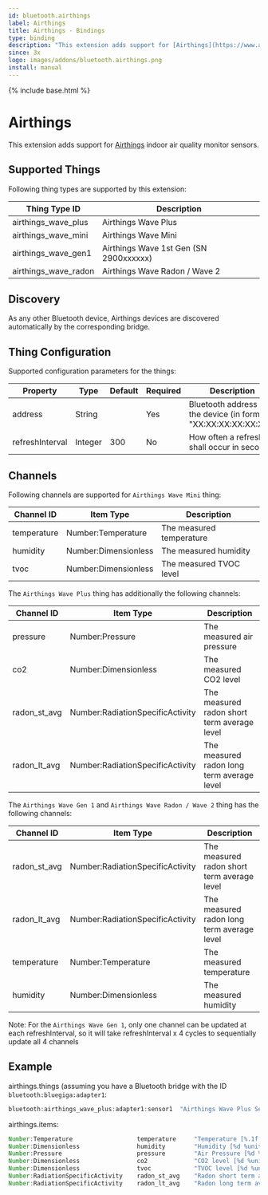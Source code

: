 ```yaml
---
id: bluetooth.airthings
label: Airthings
title: Airthings - Bindings
type: binding
description: "This extension adds support for [Airthings](https://www.airthings.com) indoor air quality monitor sensors."
since: 3x
logo: images/addons/bluetooth.airthings.png
install: manual
---
```


<!-- Attention authors: Do not edit directly. Please add your changes to the appropriate source repository -->

{% include base.html %}

<AddonLogo />

# Airthings

This extension adds support for [Airthings](https://www.airthings.com) indoor air quality monitor sensors.

## Supported Things

Following thing types are supported by this extension:

| Thing Type ID        | Description                            |
|----------------------|----------------------------------------|
| airthings_wave_plus  | Airthings Wave Plus                    |
| airthings_wave_mini  | Airthings Wave Mini                    |
| airthings_wave_gen1  | Airthings Wave 1st Gen (SN 2900xxxxxx) |
| airthings_wave_radon | Airthings Wave Radon / Wave 2          |

## Discovery

As any other Bluetooth device, Airthings devices are discovered automatically by the corresponding bridge.

## Thing Configuration

Supported configuration parameters for the things:

| Property                        | Type    | Default | Required | Description                                                     |
|---------------------------------|---------|---------|----------|-----------------------------------------------------------------|
| address                         | String  |         | Yes      | Bluetooth address of the device (in format "XX:XX:XX:XX:XX:XX") |
| refreshInterval                 | Integer | 300     | No       | How often a refresh shall occur in seconds                      |

## Channels

Following channels are supported for `Airthings Wave Mini` thing:

| Channel ID         | Item Type                | Description                                 |
| ------------------ | ------------------------ | ------------------------------------------- |
| temperature        | Number:Temperature       | The measured temperature                    |
| humidity           | Number:Dimensionless     | The measured humidity                       |
| tvoc               | Number:Dimensionless     | The measured TVOC level                     |

The `Airthings Wave Plus` thing has additionally the following channels:

| Channel ID         | Item Type                        | Description                                 |
| ------------------ | -------------------------------- | ------------------------------------------- |
| pressure           | Number:Pressure                  | The measured air pressure                   |
| co2                | Number:Dimensionless             | The measured CO2 level                      |
| radon_st_avg       | Number:RadiationSpecificActivity | The measured radon short term average level |
| radon_lt_avg       | Number:RadiationSpecificActivity | The measured radon long term average level  |

The `Airthings Wave Gen 1` and `Airthings Wave Radon / Wave 2` thing has the following channels:

| Channel ID         | Item Type                        | Description                                 |
| ------------------ | -------------------------------- | ------------------------------------------- |
| radon_st_avg       | Number:RadiationSpecificActivity | The measured radon short term average level |
| radon_lt_avg       | Number:RadiationSpecificActivity | The measured radon long term average level  |
| temperature        | Number:Temperature               | The measured temperature                    |
| humidity           | Number:Dimensionless             | The measured humidity                       |

Note: For the `Airthings Wave Gen 1`, only one channel can be updated at each refreshInterval, so it will take refreshInterval x 4 cycles to sequentially update all 4 channels

## Example

airthings.things (assuming you have a Bluetooth bridge with the ID `bluetooth:bluegiga:adapter1`:

```java
bluetooth:airthings_wave_plus:adapter1:sensor1  "Airthings Wave Plus Sensor 1" (bluetooth:bluegiga:adapter1) [ address="12:34:56:78:9A:BC", refreshInterval=300 ]
```

airthings.items:

```java
Number:Temperature                  temperature     "Temperature [%.1f %unit%]"                   { channel="bluetooth:airthings_wave_plus:adapter1:sensor1:temperature" }
Number:Dimensionless                humidity        "Humidity [%d %unit%]"                        { channel="bluetooth:airthings_wave_plus:adapter1:sensor1:humidity" }
Number:Pressure                     pressure        "Air Pressure [%d %unit%]"                    { channel="bluetooth:airthings_wave_plus:adapter1:sensor1:pressure" }
Number:Dimensionless                co2             "CO2 level [%d %unit%]"                       { channel="bluetooth:airthings_wave_plus:adapter1:sensor1:co2" }
Number:Dimensionless                tvoc            "TVOC level [%d %unit%]"                      { channel="bluetooth:airthings_wave_plus:adapter1:sensor1:tvoc" }
Number:RadiationSpecificActivity    radon_st_avg    "Radon short term average level [%d %unit%]"  { channel="bluetooth:airthings_wave_plus:adapter1:sensor1:radon_st_avg" }
Number:RadiationSpecificActivity    radon_lt_avg    "Radon long term average level [%d %unit%]"   { channel="bluetooth:airthings_wave_plus:adapter1:sensor1:radon_lt_avg" }
```
